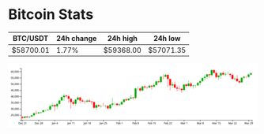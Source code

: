# Bitcoin Stats

BTC/USDT|24h change|24h high|24h low|
|---|---|---|---|
|$58700.01|1.77%|$59368.00|$57071.35|

<img src="./chart.svg">
